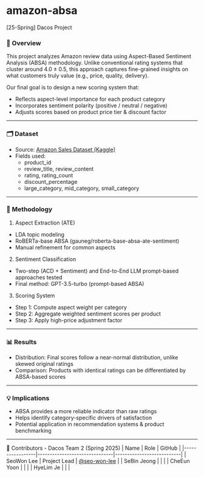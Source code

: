 # amazon-absa 

[25-Spring] Dacos Project

### 📌 Overview

This project analyzes Amazon review data using Aspect-Based Sentiment Analysis (ABSA) methodology.
Unlike conventional rating systems that cluster around 4.0 ± 0.5, this approach captures fine-grained insights on what customers truly value (e.g., price, quality, delivery).

Our final goal is to design a new scoring system that:
- Reflects aspect-level importance for each product category
- Incorporates sentiment polarity (positive / neutral / negative)
- Adjusts scores based on product price tier & discount factor

---

### 🗂 Dataset
- Source: [Amazon Sales Dataset (Kaggle)](https://www.kaggle.com/datasets/karkavelrajaj/amazon-sales-dataset)
- Fields used:
	- product_id
	- review_title, review_content
	- rating, rating_count
	- discount_percentage
	- large_category, mid_category, small_category

---

### 🔎 Methodology

1. Aspect Extraction (ATE)
- LDA topic modeling
- RoBERTa-base ABSA (gauneg/roberta-base-absa-ate-sentiment)
- Manual refinement for common aspects

2. Sentiment Classification
- Two-step (ACD + Sentiment) and End-to-End LLM prompt-based approaches tested
-	Final method: GPT-3.5-turbo (prompt-based ABSA)

3. Scoring System
-	Step 1: Compute aspect weight per category
-	Step 2: Aggregate weighted sentiment scores per product
-	Step 3: Apply high-price adjustment factor

---

### 📊 Results
-	Distribution: Final scores follow a near-normal distribution, unlike skewed original ratings
-	Comparison: Products with identical ratings can be differentiated by ABSA-based scores

---

### 💡 Implications
-	ABSA provides a more reliable indicator than raw ratings
-	Helps identify category-specific drivers of satisfaction
-	Potential application in recommendation systems & product benchmarking

---

👥 Contributors
	- Dacos Team 2 (Spring 2025)
| Name            | Role                          | GitHub                    |
|-----------------|-------------------------------|---------------------------|
| SeoWon Lee      | Project Lead                  | [@seo-won-lee](https://github.com/seo-won-lee) |
| SeBin Jeong     |                               |                            |
| CheEun Yoon     |                                |                            |
| HyeLim Je       |                                |                             |
  
